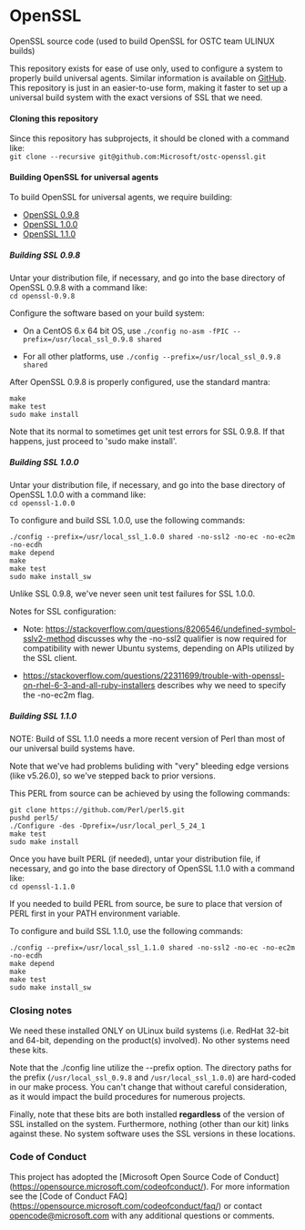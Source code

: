 # OpenSSL
OpenSSL source code (used to build OpenSSL for OSTC team ULINUX builds)

This repository exists for ease of use only, used to configure a system to
properly build universal agents. Similar information is available on
[GitHub](https://github.com/openssl/openssl.git).
This repository is just in an easier-to-use form, making it faster to set
up a universal build system with the exact versions of SSL that we need.


#### Cloning this repository

Since this repository has subprojects, it should be cloned with a command like:
<br>```git clone --recursive git@github.com:Microsoft/ostc-openssl.git```

#### Building OpenSSL for universal agents

To build OpenSSL for universal agents, we require building:

- [OpenSSL 0.9.8](https://github.com/Microsoft/ostc-openssl#building-ssl-098)
- [OpenSSL 1.0.0](https://github.com/Microsoft/ostc-openssl#building-ssl-100)
- [OpenSSL 1.1.0](https://github.com/Microsoft/ostc-openssl#building-ssl-110)

##### Building SSL 0.9.8

Untar your distribution file, if necessary, and go into the base
directory of OpenSSL 0.9.8 with a command like:<br>```cd openssl-0.9.8```

Configure the software based on your build system:

- On a CentOS 6.x 64 bit OS, use ```./config no-asm -fPIC --prefix=/usr/local_ssl_0.9.8 shared```

- For all other platforms, use ```./config --prefix=/usr/local_ssl_0.9.8 shared```

After OpenSSL 0.9.8 is properly configured, use the standard mantra:

```
make
make test
sudo make install
```

Note that its normal to sometimes get unit test errors for SSL 0.9.8.
If that happens, just proceed to 'sudo make install'.

##### Building SSL 1.0.0

Untar your distribution file, if necessary, and go into the base
directory of OpenSSL 1.0.0 with a command like:<br>```cd openssl-1.0.0```

To configure and build SSL 1.0.0, use the following commands:

```
./config --prefix=/usr/local_ssl_1.0.0 shared -no-ssl2 -no-ec -no-ec2m -no-ecdh
make depend
make
make test
sudo make install_sw
```

Unlike SSL 0.9.8, we've never seen unit test failures for SSL 1.0.0.

Notes for SSL configuration:

- Note: https://stackoverflow.com/questions/8206546/undefined-symbol-sslv2-method discusses why the -no-ssl2 qualifier is now required for compatibility with newer Ubuntu systems, depending on APIs utilized by the SSL client.

- https://stackoverflow.com/questions/22311699/trouble-with-openssl-on-rhel-6-3-and-all-ruby-installers describes why we need to specify the -no-ec2m flag.

##### Building SSL 1.1.0

NOTE: Build of SSL 1.1.0 needs a more recent version of Perl than most
of our universal build systems have.

Note that we've had problems buliding with "very" bleeding edge versions
(like v5.26.0), so we've stepped back to prior versions.

This PERL from source can be achieved by using the following commands:

```
git clone https://github.com/Perl/perl5.git 
pushd perl5/
./Configure -des -Dprefix=/usr/local_perl_5_24_1
make test
sudo make install
```

Once you have built PERL (if needed), untar your distribution file,
if necessary, and go into the base directory of OpenSSL 1.1.0 with a
command like:<br>```cd openssl-1.1.0```

If you needed to build PERL from source, be sure to place that version
of PERL first in your PATH environment variable.

To configure and build SSL 1.1.0, use the following commands:

```
./config --prefix=/usr/local_ssl_1.1.0 shared -no-ssl2 -no-ec -no-ec2m -no-ecdh
make depend
make
make test
sudo make install_sw
```

### Closing notes

We need these installed ONLY on ULinux build systems
(i.e. RedHat 32-bit and 64-bit, depending on the product(s) involved).
No other systems need these kits.

Note that the ./config line utilize the --prefix option. The directory
paths for the prefix (```/usr/local_ssl_0.9.8``` and
```/usr/local_ssl_1.0.0```) are hard-coded in our make process.  You can't
change that without careful consideration, as it would impact the build
procedures for numerous projects.

Finally, note that these bits are both installed <b>regardless</b> of the
version of SSL installed on the system. Furthermore, nothing (other than
our kit) links against these. No system software uses the SSL versions
in these locations.

### Code of Conduct

This project has adopted the [Microsoft Open Source Code of Conduct]
(https://opensource.microsoft.com/codeofconduct/).  For more
information see the [Code of Conduct FAQ]
(https://opensource.microsoft.com/codeofconduct/faq/) or contact
[opencode@microsoft.com](mailto:opencode@microsoft.com) with any
additional questions or comments.
